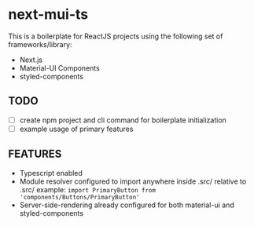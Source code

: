 # next-mui-ts

This is a boilerplate for ReactJS projects using the following set of frameworks/library:

- Next.js
- Material-UI Components
- styled-components

## TODO

- [ ] create npm project and cli command for boilerplate initialization
- [ ] example usage of primary features

## FEATURES

- Typescript enabled
- Module resolver configured to import anywhere inside .src/ relative to .src/
  example: `import PrimaryButton from 'components/Buttons/PrimaryButton'`
- Server-side-rendering already configured for both material-ui and styled-components
